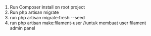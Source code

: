 1. Run Composer install on root project
2. Run php artisan migrate
3. run php artisan migrate:fresh --seed
4. run php artisan make:filament-user //untuk membuat user filament admin panel
